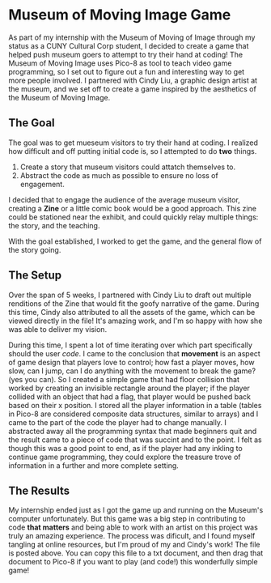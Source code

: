 # Museum of Moving Image Game
As part of my internship with the Museum of Moving of Image through my status as a CUNY Cultural Corp student, I decided to create a game that helped push museum goers
to attempt to try their hand at coding!
The Museum of Moving Image uses Pico-8 as tool to teach video game programming, so I set out to figure out a fun and interesting way to get more people involved.
I partnered with Cindy Liu, a graphic design artist at the museum, and we set off to create a game inspired by the aesthetics of the Museum of Moving Image.

## The Goal
The goal was to get mueseum visitors to try their hand at coding. I realized how difficult and off putting initial code is, so I attempted to do **two** things.
1) Create a story that museum visitors could attatch themselves to.
2) Abstract the code as much as possible to ensure no loss of engagement.

I decided that to engage the audience of the average museum visitor, creating a **Zine** or a little comic book would be a good approach. This zine could be stationed 
near the exhibit, and could quickly relay multiple things: the story, and the teaching.

With the goal established, I worked to get the game, and the general flow of the story going.

## The Setup
Over the span of 5 weeks, I partnered with Cindy Liu to draft out multiple renditions of the Zine that would fit the goofy narrative of the game. During this time,
Cindy also attributed to all the assets of the game, which can be viewed directly in the file! It's amazing work, and I'm so happy with how she was able to deliver my
vision. 

During this time, I spent a lot of time iterating over which part specifically should the user *code*. I came to the conclusion that **movement** is an aspect of game design
that players love to control; how fast a player moves, how slow, can I jump, can I do anything with the movement to break the game? (yes you can).
So I created a simple game that had floor collision that worked by creating an invisible rectangle around the player; if the player collided with an object that had a flag, 
that player would be pushed back based on their x position. 
I stored all the player information in a table (tables in Pico-8 are considered composite data structures, similar to arrays) and I came to the part of the code the player had to 
change manually. I abstracted away all the programming syntax that made beginners quit and the result came to a piece of code that was succint and to the point.
I felt as though this was a good point to end, as if the player had any inkling to continue game programming, they could explore the treasure trove of information in a further and
more complete setting.

## The Results
My internship ended just as I got the game up and running on the Museum's computer unfortunately. But this game was a big step in contributing to code **that matters** and being able
to work with an artist on this project was truly an amazing experience. The process was dificult, and I found myself tangling at online resources, but I'm proud of my and Cindy's work!
The file is posted above. You can copy this file to a txt document, and then drag that document to Pico-8 if you want to play (and code!) this wonderfully simple game!
